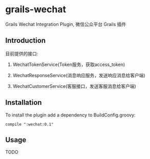 grails-wechat
=============

Grails Wechat Integration Plugin, 微信公众平台 Grails 插件 

## Introduction

目前提供的接口:

  1. WechatTokenService(Token服务，获取access_token)

  2. WechatResponseService(消息响应服务，发送响应消息给客户端)

  3. WechatCustomerService(客服接口，发送客服消息给客户端)

## Installation

To install the plugin add a dependency to BuildConfig.groovy:
~~~~~~~~~~~
compile ":wechat:0.1"
~~~~~~~~~~~

## Usage
TODO
